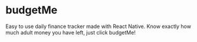 # budgetMe
Easy to use daily finance tracker made with React Native. Know exactly how much adult money you have left, just click budgetMe!
